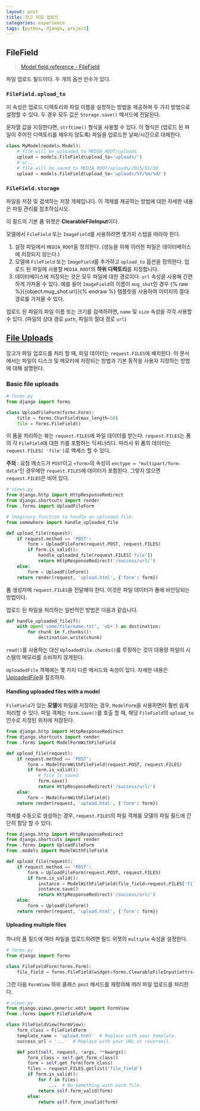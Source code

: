 ```yaml
---
layout: post
title: 장고 파일 업로드
categories: experience
tags: [python, django, project]
---
```


## FileField

> [Model field reference - FileField](https://docs.djangoproject.com/ko/1.11/ref/models/fields/#filefield)

파일 업로드 필드이다. 두 개의 옵션 인수가 있다.

### `FileField.upload_to`
이 속성은 업로드 디렉토리와 파일 이름을 설정하는 방법을 제공하며 두 가지 방법으로 설정할 수 있다. 두 경우 모두 값은 `Storage.save()` 메서드에 전달된다.

문자열 값을 지정한다면, `strftime()` 형식을 사용할 수 있다. 이 형식은 (업로드 된 파일이 주어진 디렉토리를 채우지 않도록) 파일을 업로드한 날짜/시간으로 대체한다.

```python
class MyModel(models.Model):
    # file will be uploaded to MEDIA_ROOT/uploads
    upload = models.FileField(upload_to='uploads/')
    # or...
    # file will be saved to MEDIA_ROOT/uploads/2015/01/30
    upload = models.FileField(upload_to='uploads/%Y/%m/%d/')
```

### `FileField.storage`
파일을 저장 및 검색하는 저장 개체입니다. 이 객체를 제공하는 방법에 대한 자세한 내용은 파일 관리를 참조하십시오.

이 필드의 기본 폼 위젯은 **ClearableFileInput**이다.

모델에서 `FileField` 또는 `ImageField`를 사용하려면 몇가지 스텝을 따라야 한다.

1. 설정 파일에서 `MEDIA_ROOT`을 정의한다. (성능을 위해 이러한 파일은 데이터베이스에 저장되지 않는다.)
2. 모델에 `FileField` 또는 `ImageField`를 추가하고 `upload_to` 옵션을 정의한다. 업로드 된 파일에 사용할 `MEDIA_ROOT`의 **하위 디렉토리**를 지정합니다.
3. 데이터베이스에 저장되는 것은 모두 파일에 대한 경로이다. `url` 속성을 사용해 간편하게 가져올 수 있다. 예를 들어 `ImageField`의 이름이 `mug_shot`인 경우 {% raw %}{{object.mug_shot.url}}{% endraw %} 템플릿을 사용하여 이미지의 절대 경로를 가져올 수 있다.

업로드 된 파일의 파일 이름 또는 크기를 검색하려면, `name` 및 `size` 속성을 각각 사용할 수 있다. (파일의 상대 경로 `path`, 파일의 절대 경로 `url`)

## [File Uploads](https://docs.djangoproject.com/ko/1.11/topics/http/file-uploads/)

장고가 파일 업로드를 처리 할 때, 파일 데이터는 `request.FILES`에 배치된다. 이 문서에서는 파일이 디스크 및 메모리에 저장되는 방법과 기본 동작을 사용자 지정하는 방법에 대해 설명한다.

### Basic file uploads
```python
# forms.py
from django import forms

class UploadFileForm(forms.Form):
    title = forms.CharField(max_length=50)
    file = forms.FileField()
```
이 폼을 처리하는 뷰는 `request.FILES`에 파일 데이터를 받는다. `request.FILES`는 폼의 각 `FileField`에 대한 키를 포함하는 딕셔너리다. 따라서 위 폼의 데이터는 `request.FILES[ 'file']`로 액세스 할 수 있다.

**주의** : 요청 메소드가 `POST`이고 `<form>`의 속성이 `enctype = "multipart/form-data"`인 경우에만 `request.FILES`에 데이터가 포함된다. 그렇지 않으면 `request.FILES`은 비어 있다.

```python
# views.py
from django.http import HttpResponseRedirect
from django.shortcuts import render
from .forms import UploadFileForm

# Imaginary function to handle an uploaded file.
from somewhere import handle_uploaded_file

def upload_file(request):
    if request.method == 'POST':
        form = UploadFileForm(request.POST, request.FILES)
        if form.is_valid():
            handle_uploaded_file(request.FILES['file'])
            return HttpResponseRedirect('/success/url/')
    else:
        form = UploadFileForm()
    return render(request, 'upload.html', {'form': form})

```
폼 생성자에 `request.FILES`을 전달해야 한다. 이것은 파일 데이터가 폼에 바인딩되는 방법이다.

업로드 된 파일을 처리하는 일반적인 방법은 다음과 같습니다.
```python
def handle_uploaded_file(f):
    with open('some/file/name.txt', 'wb+') as destination:
        for chunk in f.chunks():
            destination.write(chunk)
```
`read()`를 사용하는 대신 `UploadedFile.chunks()`를 루핑하는 것이 대용량 파일이 시스템의 메모리를 소비하지 않게된다.

`UploadedFile` 객체에는 몇 가지 다른 메서드와 속성이 있다. 자세한 내용은 [UploadedFile](https://docs.djangoproject.com/ko/1.11/ref/files/uploads/#django.core.files.uploadedfile.UploadedFile)을 참조하자.

#### Handling uploaded files with a model
`FileField`가 있는 **모델**에 파일을 저장하는 경우, `ModelForm`을 사용하면이 훨씬 쉽게 처리할 수 있다. 파일 객체는 `form.save()`를 호출 할 때, 해당 `FileField`의 `upload_to` 인수로 지정된 위치에 저장된다.

```python
from django.http import HttpResponseRedirect
from django.shortcuts import render
from .forms import ModelFormWithFileField

def upload_file(request):
    if request.method == 'POST':
        form = ModelFormWithFileField(request.POST, request.FILES)
        if form.is_valid():
            # file is saved
            form.save()
            return HttpResponseRedirect('/success/url/')
    else:
        form = ModelFormWithFileField()
    return render(request, 'upload.html', {'form': form})
```
객체를 수동으로 생성하는 경우, `request.FILES`의 파일 객체를 모델의 파일 ​​필드에 간단히 할당 할 수 있다.

```python
from django.http import HttpResponseRedirect
from django.shortcuts import render
from .forms import UploadFileForm
from .models import ModelWithFileField

def upload_file(request):
    if request.method == 'POST':
        form = UploadFileForm(request.POST, request.FILES)
        if form.is_valid():
            instance = ModelWithFileField(file_field=request.FILES['file'])
            instance.save()
            return HttpResponseRedirect('/success/url/')
    else:
        form = UploadFileForm()
    return render(request, 'upload.html', {'form': form})
```

#### Uploading multiple files
하나의 폼 필드에 여러 파일을 업로드하려면 필드 위젯의 `multiple` 속성을 설정한다.

```python
# forms.py
from django import forms

class FileFieldForm(forms.Form):
    file_field = forms.FileField(widget=forms.ClearableFileInput(attrs={'multiple': True}))
```

그런 다음 `FormView` 하위 클래스 `post` 메서드를 재정의해 여러 파일 업로드를 처리한다.

```python
# views.py
from django.views.generic.edit import FormView
from .forms import FileFieldForm

class FileFieldView(FormView):
    form_class = FileFieldForm
    template_name = 'upload.html'  # Replace with your template.
    success_url = '...'  # Replace with your URL or reverse().

    def post(self, request, *args, **kwargs):
        form_class = self.get_form_class()
        form = self.get_form(form_class)
        files = request.FILES.getlist('file_field')
        if form.is_valid():
            for f in files:
                ...  # Do something with each file.
            return self.form_valid(form)
        else:
            return self.form_invalid(form)
```
